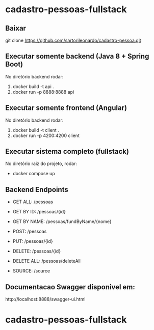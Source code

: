 # cadastro-pessoas-fullstack

## Baixar
git clone https://github.com/sartorileonardo/cadastro-pessoa.git

## Executar somente backend (Java 8 + Spring Boot)
No diretório backend rodar:
1. docker build -t api .
2. docker run -p 8888:8888 api

## Executar somente frontend (Angular)
No diretório backend rodar:
1. docker build -t client . 
2. docker run -p 4200:4200 client

## Executar sistema completo (fullstack)
No diretório raiz do projeto, rodar:
* docker compose up

## Backend Endpoints
* GET ALL: /pessoas
* GET BY ID: /pessoas/{id}
* GET BY NAME: /pessoas/fundByName/{nome}
* POST: /pessoas
* PUT: /pessoas/{id}
* DELETE: /pessoas/{id}
* DELETE ALL: /pessoas/deleteAll

* SOURCE: /source

## Documentacao Swagger disponivel em:
http://localhost:8888/swagger-ui.html


# cadastro-pessoas-fullstack
